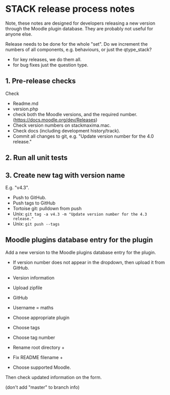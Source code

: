 # STACK release process notes

Note, these notes are designed for developers releasing a new version through the Moodle plugin database.  They are probably not useful for anyone else.

Release needs to be done for the whole "set".  Do we increment the numbers of all components, e.g. behaviours, or just the qtype_stack?

* for key releases, we do them all.
* for bug fixes just the question type.


## 1. Pre-release checks

Check 

* Readme.md
* version.php
 * check both the Moodle versions, and the required number. (https://docs.moodle.org/dev/Releases)
* Check version numbers on stackmaxima.mac.
* Check docs (including development history/track).
* Commit all changes to git, e.g. "Update version number for the 4.0 release."

## 2. Run all unit tests

## 3. Create new tag with version name

E.g. "v4.3".

* Push to GitHub.
* Push tags to GitHub 
 * Tortoise git: pulldown from push
 * Unix: `git tag -a v4.3 -m "Update version number for the 4.3 release."`
 * Unix: `git push --tags`

## Moodle plugins database entry for the plugin

Add a new version to the Moodle plugins database entry for the plugin.

* If version number does not appear in the dropdown, then upload it from GitHub.
 
* Version information
* Upload zipfile
* GitHub
* Username = maths
* Choose appropriate plugin
* Choose tags
* Choose tag number
* Rename root directory +
* Fix README filename +
* Choose supported Moodle.

Then check updated information on the form.

(don't add "master" to branch info)
